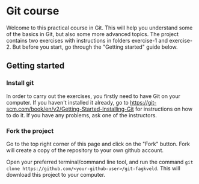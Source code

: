 # Git course
Welcome to this practical course in Git. This will help you understand some of the basics in Git, but also some more advanced topics.
The project contains two exercises with instructions in folders exercise-1 and exercise-2. But before you start, go through the "Getting started"
guide below.

## Getting started

### Install git
In order to carry out the exercises, you firstly need to have Git on your computer. If you haven't installed it already, go to https://git-scm.com/book/en/v2/Getting-Started-Installing-Git for instructions on how to do it. If you have any problems, ask one of the instructors.

### Fork the project
Go to the top right corner of this page and click on the "Fork" button. Fork will create a copy of the repository to your own github account.

Open your preferred terminal/command line tool, and run the command `git clone https://github.com/<your-github-user>/git-fagkveld`.
This will download this project to your computer.
